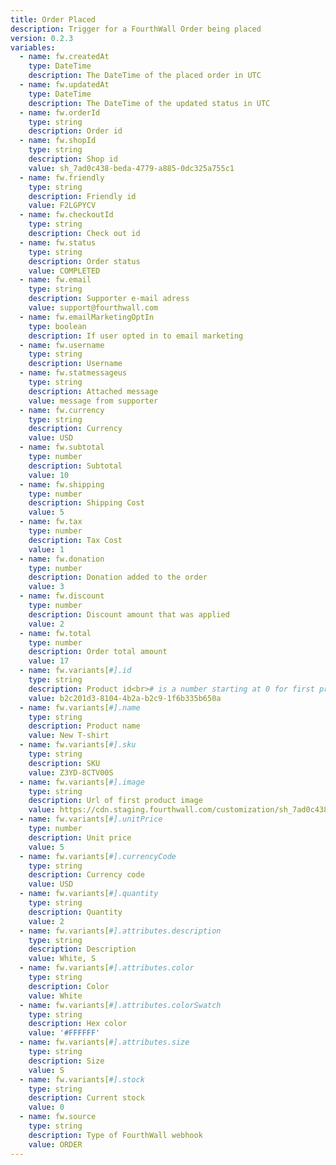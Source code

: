 ```yaml
---
title: Order Placed
description: Trigger for a FourthWall Order being placed
version: 0.2.3
variables:
  - name: fw.createdAt
    type: DateTime
    description: The DateTime of the placed order in UTC
  - name: fw.updatedAt
    type: DateTime
    description: The DateTime of the updated status in UTC
  - name: fw.orderId
    type: string
    description: Order id
  - name: fw.shopId
    type: string
    description: Shop id
    value: sh_7ad0c438-beda-4779-a885-0dc325a755c1
  - name: fw.friendly
    type: string
    description: Friendly id
    value: F2LGPYCV
  - name: fw.checkoutId
    type: string
    description: Check out id
  - name: fw.status
    type: string
    description: Order status
    value: COMPLETED
  - name: fw.email
    type: string
    description: Supporter e-mail adress
    value: support@fourthwall.com
  - name: fw.emailMarketingOptIn
    type: boolean
    description: If user opted in to email marketing
  - name: fw.username
    type: string
    description: Username
  - name: fw.statmessageus
    type: string
    description: Attached message
    value: message from supporter
  - name: fw.currency
    type: string
    description: Currency
    value: USD
  - name: fw.subtotal
    type: number
    description: Subtotal
    value: 10
  - name: fw.shipping
    type: number
    description: Shipping Cost
    value: 5
  - name: fw.tax
    type: number
    description: Tax Cost
    value: 1
  - name: fw.donation
    type: number
    description: Donation added to the order
    value: 3
  - name: fw.discount
    type: number
    description: Discount amount that was applied
    value: 2
  - name: fw.total
    type: number
    description: Order total amount
    value: 17
  - name: fw.variants[#].id
    type: string
    description: Product id<br># is a number starting at 0 for first product
    value: b2c201d3-8104-4b2a-b2c9-1f6b335b650a
  - name: fw.variants[#].name
    type: string
    description: Product name
    value: New T-shirt
  - name: fw.variants[#].sku
    type: string
    description: SKU
    value: Z3YD-8CTV00S
  - name: fw.variants[#].image
    type: string
    description: Url of first product image
    value: https://cdn.staging.fourthwall.com/customization/sh_7ad0c438-beda-4779-a885-0dc325a755c1/5a125858-0e0c-4099-996f-db61cbd62f8e.jpeg
  - name: fw.variants[#].unitPrice
    type: number
    description: Unit price
    value: 5
  - name: fw.variants[#].currencyCode
    type: string
    description: Currency code
    value: USD
  - name: fw.variants[#].quantity
    type: string
    description: Quantity
    value: 2
  - name: fw.variants[#].attributes.description
    type: string
    description: Description
    value: White, S
  - name: fw.variants[#].attributes.color
    type: string
    description: Color
    value: White
  - name: fw.variants[#].attributes.colorSwatch
    type: string
    description: Hex color
    value: '#FFFFFF'
  - name: fw.variants[#].attributes.size
    type: string
    description: Size
    value: S
  - name: fw.variants[#].stock
    type: string
    description: Current stock
    value: 0
  - name: fw.source
    type: string
    description: Type of FourthWall webhook
    value: ORDER
---
```

